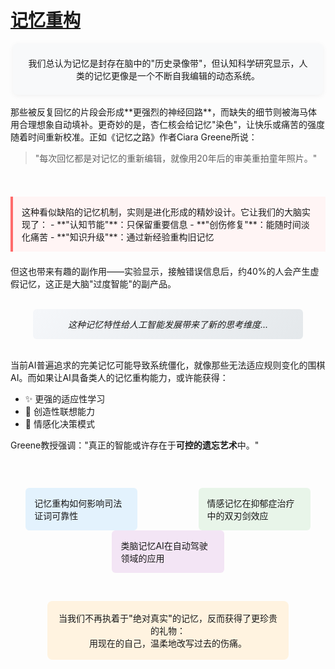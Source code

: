 # [记忆重构](https://github.com/jaaleng/jaaleng.github.io/issues/202)

<center>
<div style="max-width: 90%; margin: 0 auto; padding: 1.5em; background: #f8f9fa; border-radius: 8px; box-shadow: 0 2px 10px rgba(0,0,0,0.05);">
我们总认为记忆是封存在脑中的"历史录像带"，但认知科学研究显示，人类的记忆更像是一个不断自我编辑的动态系统。
</div>
</center>
<br>
<!--more-->
那些被反复回忆的片段会形成**更强烈的神经回路**，而缺失的细节则被海马体用合理想象自动填补。更奇妙的是，杏仁核会给记忆"染色"，让快乐或痛苦的强度随着时间重新校准。正如《记忆之路》作者Ciara Greene所说：

> "每次回忆都是对记忆的重新编辑，就像用20年后的审美重拍童年照片。"

<br>

<div style="background: #fff5f5; padding: 1em; border-left: 4px solid #ff6b6b; margin: 1.5em 0;">
这种看似缺陷的记忆机制，实则是进化形成的精妙设计。它让我们的大脑实现了：
- **"认知节能"**：只保留重要信息
- **"创伤修复"**：能随时间淡化痛苦
- **"知识升级"**：通过新经验重构旧记忆
</div>

但这也带来有趣的副作用——实验显示，接触错误信息后，约40%的人会产生虚假记忆，这正是大脑"过度智能"的副产品。

<br>

<center>
<div style="max-width: 80%; padding: 1em; background: linear-gradient(135deg, #f5f7fa 0%, #e4e8eb 100%); border-radius: 6px; font-style: italic;">
这种记忆特性给人工智能发展带来了新的思考维度...
</div>
</center>

<br>

当前AI普遍追求的完美记忆可能导致系统僵化，就像那些无法适应规则变化的围棋AI。而如果让AI具备类人的记忆重构能力，或许能获得：

- ✨ 更强的适应性学习
- 🎨 创造性联想能力
- 💞 情感化决策模式

Greene教授强调："真正的智能或许存在于**可控的遗忘艺术**中。"

<br>

<div style="display: flex; justify-content: space-around; flex-wrap: wrap; margin: 2em 0;">
  <div style="width: 30%; padding: 1em; background: #e3f2fd; border-radius: 6px;">记忆重构如何影响司法证词可靠性</div>
<br>
  <div style="width: 30%; padding: 1em; background: #e8f5e9; border-radius: 6px;">情感记忆在抑郁症治疗中的双刃剑效应</div>
  <div style="width: 30%; padding: 1em; background: #f3e5f5; border-radius: 6px;">类脑记忆AI在自动驾驶领域的应用</div>
</div>
<br>
<center>
<div style="max-width: 70%; padding: 1.2em; background: #fff3e0; border-radius: 8px; font-weight: 500;">
当我们不再执着于"绝对真实"的记忆，反而获得了更珍贵的礼物：<br>
用现在的自己，温柔地改写过去的伤痛。
</div>
</center>